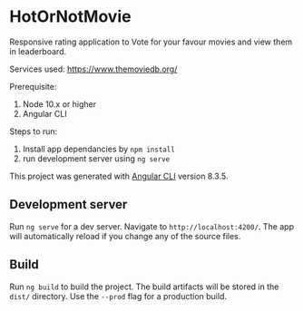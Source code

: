 # HotOrNotMovie

Responsive rating application to Vote for your favour movies and view them in leaderboard.

Services used: https://www.themoviedb.org/

Prerequisite:

1. Node 10.x or higher
2. Angular CLI

Steps to run:

1. Install app dependancies by `npm install`
2. run development server using `ng serve`

This project was generated with [Angular CLI](https://github.com/angular/angular-cli) version 8.3.5.

## Development server

Run `ng serve` for a dev server. Navigate to `http://localhost:4200/`. The app will automatically reload if you change any of the source files.

## Build

Run `ng build` to build the project. The build artifacts will be stored in the `dist/` directory. Use the `--prod` flag for a production build.
